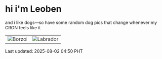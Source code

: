 # hi i'm Leoben

and i like dogs—so have some random dog pics that change whenever my CRON feels like it

|  |  |
|--------|----------|
| ![Borzoi](https://random-dog-vercel.vercel.app/api/random-borzoi?v=1754081405) | ![Labrador](https://random-dog-vercel.vercel.app/api/random-labrador?v=1754081405) |

Last updated: 2025-08-02 04:50 PHT

